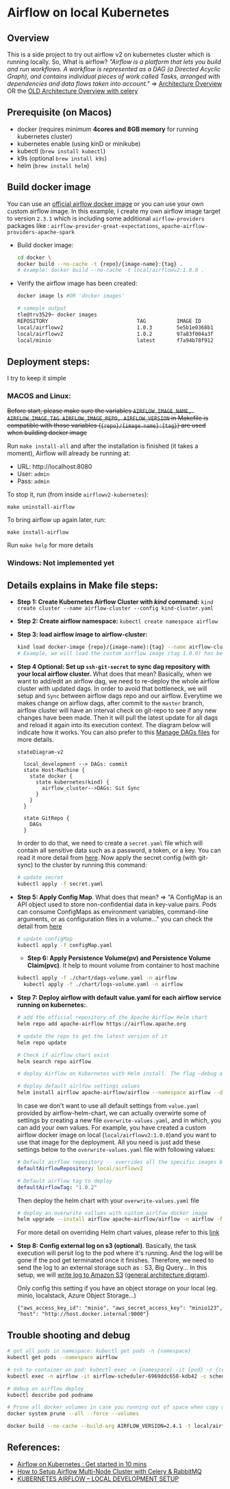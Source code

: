 # Airflow on local Kubernetes 
## Overview 
This is a side project to try out airflow v2 on kubernetes cluster which is running locally. So, What is airflow? *"Airflow is a platform that lets you build and run workflows. A workflow is represented as a DAG (a Directed Acyclic Graph), and contains individual pieces of work called Tasks, arranged with dependencies and data flows taken into account."* => [Architecture Overview](https://airflow.apache.org/docs/apache-airflow/stable/concepts/overview.html) OR the [OLD Architecture Overview with celery](https://medium.com/sicara/using-airflow-with-celery-workers-54cb5212d405)


## Prerequisite (on Macos)
- docker (requires minimum **4cores and 8GB memory** for running kubernetes cluster)
- kubernetes enable (using kinD or minikube)
- kubectl (`brew install kubectl`)
- k9s (optional `brew install k9s`)
- helm (`brew install helm`)

## Build docker image
You can use an [official airflow docker image](https://hub.docker.com/r/apache/airflow) or you can use your own custom airflow image. In this example, I create my own airflow image target to version `2.3.1` which is including some additional `airflow-providers` packages like : `airflow-provider-great-expectations`, `apache-airflow-providers-apache-spark`

- Build docker image:
  ```bash
  cd docker \
  docker build --no-cache -t {repo}/{image-name}:{tag} .
  # example: docker build --no-cache -t local/airflowv2:1.0.0 .
  ```

- Verify the airflow image has been created:
  ```bash
  docker image ls #OR 'docker images'
  ``` 

  ```bash
  # sameple output
  tle@trv3529~ docker images
  REPOSITORY                             TAG          IMAGE ID       CREATED        SIZE
  local/airflowv2                        1.0.3        5e5b1e0368b1   5 hours ago    2.4GB
  local/airflowv2                        1.0.2        97a83f004a3f   47 hours ago   2.4GB
  local/minio                            latest       f7a94b78f912   47 hours ago   1.15GB
  ```

## Deployment steps: 
I try to keep it simple

### MACOS and Linux:

~~Before start, please make sure the variables `AIRFLOW_IMAGE_NAME, AIRFLOW_IMAGE_TAG AIRFLOW_IMAGE_REPO, AIRFLOW_VERSION` in Makefile is compatible with those variables (`{repo}/{image-name}:{tag}`) are used when building docker image~~

Run `make install-all` and after the installation is finished (it takes a moment),
Airflow will already be running at:

* URL: http://localhost:8080
* User: `admin`
* Pass: `admin`

To stop it, run (from inside `airflowv2-kubernetes`):

    make uninstall-airflow

To bring airflow up again later, run:

    make install-airflow
  
Run `make help` for more details

### Windows: Not implemented yet

## Details explains in Make file steps:

- **Step 1: Create Kubernetes Airflow Cluster with  *kind* command:** `kind create cluster --name airflow-cluster --config kind-cluster.yaml`


- **Step 2: Create airflow namespace:** `kubectl create namespace airflow`

- **Step 3: load airflow image to airflow-cluster:**
  ```bash
  kind load docker-image {repo}/{image-name}:{tag} --name airflow-cluster 
  # Example, we will load the custom airflow image (tag 1.0.0) has been created on local repo with command: kind load docker-image local/airflowv2:1.0.0 --name airflow-cluster
  ```

- **Step 4 Optional: Set up `ssh-git-secret` to sync dag repository with your local airflow cluster.** What does that mean? Basically, when we want to add/edit an airflow dag, we need to re-deploy the whole airflow cluster with updated dags. In order to avoid that bottleneck, we will setup and `Sync` between airflow dags repo and our airflow. Everytime we makes change on airflow dags, after commit to the `master` branch, airflow cluster will have an interval check on git-repo to see if any new changes have been made. Then it will pull the latest update for all dags and reload it again into its execution context. The diagram below will indicate how it works. You can also prefer to this [Manage DAGs files](https://airflow.apache.org/docs/helm-chart/stable/manage-dags-files.html) for more details. 

  ```mermaid
  stateDiagram-v2

    local_development --> DAGs: commit
    state Host-Machine {
      state docker {
        state kubernetes(kind) {
          airflow_cluster-->DAGs: Git Sync
        }
      }
    }

    state GitRepo {
      DAGs
    }

  ```

  In order to do that, we need to create a `secret.yaml` file which will contain all sensitive data such as a password, a token, or a key. You can read it more detail from [here](https://kubernetes.io/docs/concepts/configuration/secret/). Now apply the secret config (with git-sync) to the cluster by running this command: 
  ```bash
  # update secret
  kubectl apply -f secret.yaml
  ```

- **Step 5: Apply Config Map**. What does that mean? => "A ConfigMap is an API object used to store non-confidential data in key-value pairs. Pods can consume ConfigMaps as environment variables, command-line arguments, or as configuration files in a volume..." you can check the detail from [here](https://kubernetes.io/docs/concepts/configuration/configmap/)
  ```bash
  # update configMap
  kubectl apply -f configMap.yaml
  ```

  - **Step 6: Apply Persistence Volume(pv) and Persistence Volume Claim(pvc)**. It help to mount volume from container to host machine
  ```bash
  kubectl apply -f ./chart/dags-volume.yaml -n airflow
	kubectl apply -f ./chart/logs-volume.yaml -n airflow
  ```

- **Step 7: Deploy airflow with default value.yaml for each airflow service running on kubernetes:**. 

  ```bash
  # add the official repository of the Apache Airflow Helm chart
  helm repo add apache-airflow https://airflow.apache.org

  # update the repo to get the latest version of it
  helm repo update

  # Check if airflow chart exist
  helm search repo airflow

  # deploy Airflow on Kubernetes with Helm install. The flag –debug allows to check if anything goes wrong during the deployment.

  # deploy default airlfow settings values
  helm install airflow apache-airflow/airflow --namespace airflow --debug
  ```

  In case we don't want to use all default settings from `value.yaml` provided by airflow-helm-chart, we can actually overwirte some of settings by creating a new file `overwrite-values.yaml`, and in which, you can add your own values. For example, you have created a custom airflow docker image on local (`local/airflowv2:1.0.0`)and you want to use that image for the deployment. All you need is just add these settings below to the `overwrite-values.yaml` file with following values:
  ```yaml
  # Default airflow repository -- overrides all the specific images below
  defaultAirflowRepository: local/airflowv2
  
  # Default airflow tag to deploy
  defaultAirflowTag: "1.0.2"
  ```
  Then deploy the helm chart with your `overwrite-values.yaml` file
  ```bash
  # deploy an overwrite vallues with custom airlfow docker image
  helm upgrade --install airflow apache-airflow/airflow -n airflow -f override-values.yaml --debug
  ```

  For more detail on overriding Helm chart values, please refer to this [link](https://all.docs.genesys.com/PrivateEdition/Current/PEGuide/HelmOverrides)

  
- **Step 8: Config external log on s3 (optional)**. Basically, the task execution will persit log to the pod where it's running. And the log will be gone if the pod get terminated once it finishes. Therefore, we need to send the log to an external storage such as : S3, Big Query... In this setup, we will [write log to Amazon S3](https://airflow.apache.org/docs/apache-airflow-providers-amazon/stable/logging/s3-task-handler.html) ([general architecture digram](https://airflow.apache.org/docs/apache-airflow/stable/logging-monitoring/logging-architecture.html)). 
  
  Only config this setting if you have an object storage on your local (eg. minio, localstack, Azure Object Storage...)
  ```
  {"aws_access_key_id": "minio", "aws_secret_access_key": "minio123", "host": "http://host.docker.internal:9000"}
  ```

## Trouble shooting and debug
```bash
# get all pods in namespace: kubectl get pods -n {namespace}
kubectl get pods --namespace airflow

# ssh to container on pod: kubectl exec -n {namespace} -it {pod} -c {container} -- /bin/bash
kubectl exec -n airflow -it airflow-scheduler-6969ddc658-kdb42 -c scheduler -- /bin/bash

# debug on airflow deploy
kubectl describe pod podname

# Prune all docker volumes in case you running out of space when copy docker iamge to kubernetes
docker system prune --all --force --volumes

docker build --no-cache --build-arg AIRFLOW_VERSION=2.4.1 -t local/airflowv2:1.0.4 ./docker/. 

```


## References: 
- [Airflow on Kubernetes : Get started in 10 mins](https://marclamberti.com/blog/airflow-on-kubernetes-get-started-in-10-mins/#:~:text=To%20deploy%20Airflow%20on%20Kuberntes,is%20to%20create%20a%20namespace.&text=In%20the%20order%20of%20the,current%20version%20with%20search%20repo)
- [How to Setup Airflow Multi-Node Cluster with Celery & RabbitMQ](https://medium.com/@khatri_chetan/how-to-setup-airflow-multi-node-cluster-with-celery-rabbitmq-cfde7756bb6a)
- [KUBERNETES AIRFLOW – LOCAL DEVELOPMENT SETUP](https://christoph-caprano.de/kubernetes-airflow-local-development-setup/)
